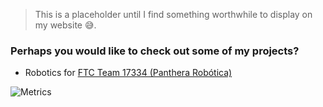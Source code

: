 > This is a placeholder until I find something worthwhile to display on my website 😅.

### Perhaps you would like to check out some of my projects?
+ Robotics for [FTC Team 17334 (Panthera Robótica)](https://github.com/panthera2021)

![Metrics](https://metrics.lecoq.io/JJTech0130?template=classic&stars=1&followup=1&activity=1&introduction=1&notable=1&lines=1&stars.limit=4&followup.sections=repositories&followup.indepth=false&activity.limit=5&activity.load=300&activity.days=14&activity.visibility=all&activity.timestamps=false&activity.filter=all&notable.from=organization&notable.repositories=false&notable.indepth=false&notable.types=commit&introduction.title=true&config.timezone=America%2FNew_York)
